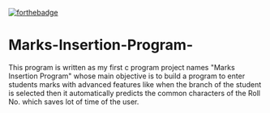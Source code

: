 [![forthebadge](https://forthebadge.com/images/badges/made-with-c.svg)](https://forthebadge.com)

# Marks-Insertion-Program-
This program is written as my first c program project names "Marks Insertion Program" whose main objective is to build a program to enter students marks with advanced features like when the branch of the student is selected then it automatically predicts the common characters of the Roll No. which saves lot of time of the user.
